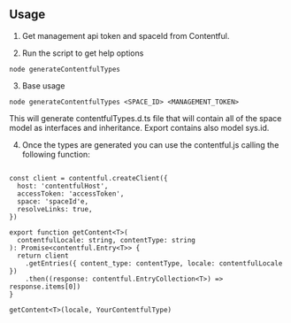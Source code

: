 ## Usage

1. Get management api token and spaceId from Contentful. 

2. Run the script to get help options
```
node generateContentfulTypes
```

3. Base usage

```
node generateContentfulTypes <SPACE_ID> <MANAGEMENT_TOKEN>
```

This will generate contentfulTypes.d.ts file that will contain all of the space model as interfaces and inheritance. Export contains also model sys.id.


4. Once the types are generated you can use the contentful.js calling the following function:

```

const client = contentful.createClient({
  host: 'contentfulHost',
  accessToken: 'accessToken',
  space: 'spaceId'e,
  resolveLinks: true,
})

export function getContent<T>(
  contentfulLocale: string, contentType: string
): Promise<contentful.Entry<T>> {
  return client
    .getEntries({ content_type: contentType, locale: contentfulLocale })
    .then((response: contentful.EntryCollection<T>) => response.items[0])
}

getContent<T>(locale, YourContentfulType)

```
